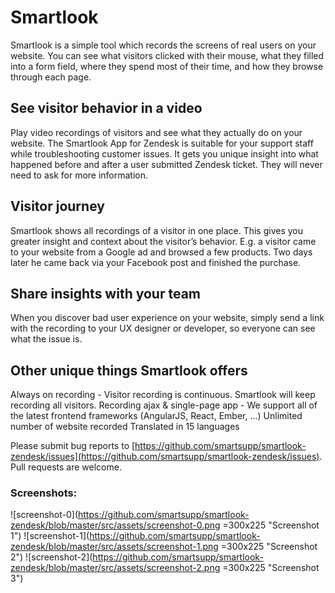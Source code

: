 # Smartlook

Smartlook is a simple tool which records the screens of real users on your website. You can see what visitors clicked with their mouse, what they filled into a form field, where they spend most of their time, and how they browse through each page.

## See visitor behavior in a video
Play video recordings of visitors and see what they actually do on your website.  The Smartlook App for Zendesk is suitable for your support staff while troubleshooting customer issues. It gets you unique insight into what happened before and after a user submitted Zendesk ticket. They will never need to ask for more information.

## Visitor journey
Smartlook shows all recordings of a visitor in one place. This gives you greater insight and context about the visitor’s behavior. E.g. a visitor came to your website from a Google ad and browsed a few products. Two days later he came back via your Facebook post and finished the purchase.

## Share insights with your team
When you discover bad user experience on your website, simply send a link with the recording to your UX designer or developer, so everyone can see what the issue is.

## Other unique things Smartlook offers
Always on recording - Visitor recording is continuous. Smartlook will keep recording all visitors.
Recording ajax & single-page app - We support all of the latest frontend frameworks (AngularJS, React, Ember, …)
Unlimited number of website recorded
Translated in 15 languages

Please submit bug reports to [https://github.com/smartsupp/smartlook-zendesk/issues](https://github.com/smartsupp/smartlook-zendesk/issues). Pull requests are welcome.

### Screenshots:
![screenshot-0](https://github.com/smartsupp/smartlook-zendesk/blob/master/src/assets/screenshot-0.png =300x225 "Screenshot 1")
![screenshot-1](https://github.com/smartsupp/smartlook-zendesk/blob/master/src/assets/screenshot-1.png =300x225 "Screenshot 2")
![screenshot-2](https://github.com/smartsupp/smartlook-zendesk/blob/master/src/assets/screenshot-2.png =300x225 "Screenshot 3")
